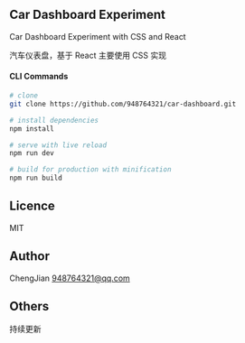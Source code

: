 ## Car Dashboard Experiment

Car Dashboard Experiment with CSS and React

汽车仪表盘，基于 React 主要使用 CSS 实现

#### CLI Commands

```bash
# clone
git clone https://github.com/948764321/car-dashboard.git

# install dependencies
npm install

# serve with live reload
npm run dev

# build for production with minification
npm run build
```

## Licence

MIT

## Author

ChengJian <948764321@qq.com>

## Others

持续更新
